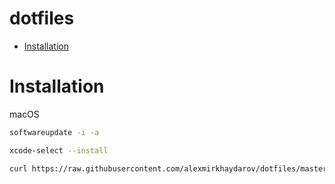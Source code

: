 # dotfiles

* [Installation](#installation)

# Installation

macOS

```bash
softwareupdate -i -a

xcode-select --install
```

```bash
curl https://raw.githubusercontent.com/alexmirkhaydarov/dotfiles/master/init.sh -O | xargs chmod +x && ./init.sh
```
